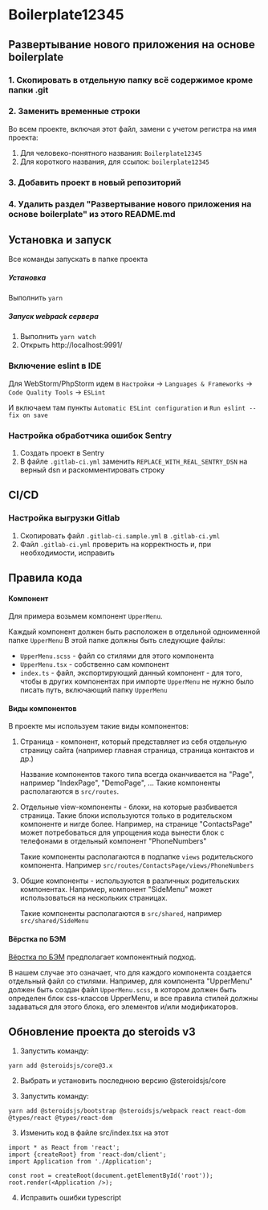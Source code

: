 
# Boilerplate12345

## Развертывание нового приложения на основе boilerplate

### 1. Скопировать в отдельную папку всё содержимое кроме папки .git
### 2. Заменить временные строки

Во всем проекте, включая этот файл, замени с учетом регистра на имя проекта:

1. Для человеко-понятного названия: `Boilerplate12345`
2. Для короткого названия, для ссылок: `boilerplate12345`

### 3. Добавить проект в новый репозиторий

### 4. Удалить раздел "Развертывание нового приложения на основе boilerplate" из этого README.md

## Установка и запуск

Все команды запускать в папке проекта

##### Установка

Выполнить `yarn`


##### Запуск webpack сервера

1. Выполнить `yarn watch`
2. Открыть http://localhost:9991/


### Включение eslint в IDE

Для WebStorm/PhpStorm идем в `Настройки` -> `Languages & Frameworks` -> `Code Quality Tools` -> `ESLint`

И включаем там пункты `Automatic ESLint configuration` и `Run eslint --fix on save`

### Настройка обработчика ошибок Sentry

1. Создать проект в Sentry
2. В файле `.gitlab-ci.yml` заменить `REPLACE_WITH_REAL_SENTRY_DSN` на верный dsn и раскомментировать строку

## CI/CD

### Настройка выгрузки Gitlab

1. Скопировать файл `.gitlab-ci.sample.yml` в `.gitlab-ci.yml`
2. Файл `.gitlab-ci.yml` проверить на корректность и, при необходимости, исправить

## Правила кода


#### Компонент

Для примера возьмем компонент `UpperMenu`.

Каждый компонент должен быть расположен в отдельной одноименной папке `UpperMenu`
В этой папке должны быть следующие файлы:
- `UpperMenu.scss` - файл со стилями для этого компонента
- `UpperMenu.tsx` - собственно сам компонент
- `index.ts` - файл, экспортирующий данный компонент - для того, чтобы в других компонентах при импорте `UpperMenu`
  не нужно было писать путь, включающий папку `UpperMenu`


#### Виды компонентов

В проекте мы используем такие виды компонентов:

1. Страница - компонент, который представляет из себя отдельную страницу сайта (например главная страница, страница
   контактов и др.)

   Название компонентов такого типа всегда оканчивается на "Page", например "IndexPage", "DemoPage", ...
   Такие компоненты располагаются в `src/routes`.

2. Отдельные view-компоненты - блоки, на которые разбивается страница. Такие блоки используются только в родительском
   компоненте и нигде более. Например, на странице "ContactsPage" может потребоваться для упрощения кода вынести блок
   с телефонами в отдельный компонент "PhoneNumbers"

   Такие компоненты располагаются в подпапке `views` родительского компонента. Например
   `src/routes/ContactsPage/views/PhoneNumbers`

3. Общие компоненты - используются в различных родительских компонентах. Например, компонент "SideMenu" может
   использоваться на нескольких страницах.

   Такие компоненты располагаются в `src/shared`, например `src/shared/SideMenu`

#### Вёрстка по БЭМ

[Вёрстка по БЭМ](https://ru.bem.info/methodology/quick-start/) предполагает компонентный подход.

В нашем случае это означает, что для каждого компонента создается отдельный файл со стилями. Например, для компонента
"UpperMenu" должен быть создан файл `UpperMenu.scss`, в котором должен быть определен блок css-классов UpperMenu,
и все правила стилей должны задаваться для этого блока, его элементов и/или модификаторов.

## Обновление проекта до steroids v3

1. Запустить команду:
```
yarn add @steroidsjs/core@3.x
```

2. Выбрать и установить последнюю версию @steroidsjs/core

2. Запустить команду:
```
yarn add @steroidsjs/bootstrap @steroidsjs/webpack react react-dom @types/react @types/react-dom
```

3. Изменить код в файле src/index.tsx на этот

```
import * as React from 'react';
import {createRoot} from 'react-dom/client';
import Application from './Application';

const root = createRoot(document.getElementById('root'));
root.render(<Application />);
```

4. Исправить ошибки typescript
